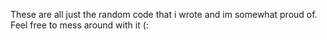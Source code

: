 These are all just the random code that i wrote and im somewhat proud of. Feel free to mess around with it (:
